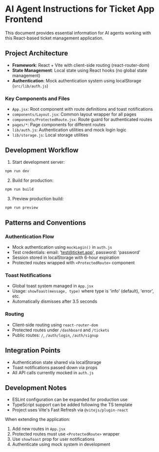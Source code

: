 # AI Agent Instructions for Ticket App Frontend

This document provides essential information for AI agents working with this React-based ticket management application.

## Project Architecture

- **Framework**: React + Vite with client-side routing (react-router-dom)
- **State Management**: Local state using React hooks (no global state management)
- **Authentication**: Mock authentication system using localStorage (`src/lib/auth.js`)

### Key Components and Files

- `App.jsx`: Root component with route definitions and toast notifications
- `components/Layout.jsx`: Common layout wrapper for all pages
- `components/ProtectedRoute.jsx`: Route guard for authenticated routes
- `pages/*`: Page components for different routes
- `lib/auth.js`: Authentication utilities and mock login logic
- `lib/storage.js`: Local storage utilities

## Development Workflow

1. Start development server:

```bash
npm run dev
```

2. Build for production:

```bash
npm run build
```

3. Preview production build:

```bash
npm run preview
```

## Patterns and Conventions

### Authentication Flow

- Mock authentication using `mockLogin()` in `auth.js`
- Test credentials: email: 'test@ticket.app', password: 'password'
- Session stored in localStorage with 6-hour expiration
- Protected routes wrapped with `<ProtectedRoute>` component

### Toast Notifications

- Global toast system managed in `App.jsx`
- Usage: `showToast(message, type)` where type is 'info' (default), 'error', etc.
- Automatically dismisses after 3.5 seconds

### Routing

- Client-side routing using `react-router-dom`
- Protected routes under `/dashboard` and `/tickets`
- Public routes: `/`, `/auth/login`, `/auth/signup`

## Integration Points

- Authentication state shared via localStorage
- Toast notifications passed down via props
- All API calls currently mocked in `auth.js`

## Development Notes

- ESLint configuration can be expanded for production use
- TypeScript support can be added following the TS template
- Project uses Vite's Fast Refresh via `@vitejs/plugin-react`

When extending the application:

1. Add new routes in `App.jsx`
2. Protected routes must use `<ProtectedRoute>` wrapper
3. Use `showToast` prop for user notifications
4. Authenticate using mock system in development
